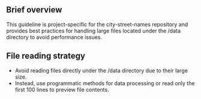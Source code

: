 ## Brief overview
This guideline is project-specific for the city-street-names repository and provides best practices for handling large files located under the /data directory to avoid performance issues.

## File reading strategy
- Avoid reading files directly under the /data directory due to their large size.
- Instead, use programmatic methods for data processing or read only the first 100 lines to preview file contents.
